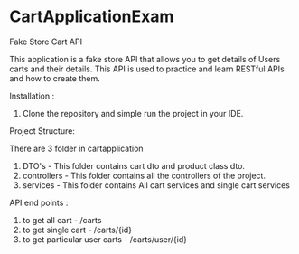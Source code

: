 # CartApplicationExam
Fake Store Cart API

This application is a fake store API that allows you to get details of Users carts and their details. This API is used to practice and learn RESTful APIs and how to create them.

Installation :
1. Clone the repository and simple run the project in your IDE.

Project Structure:

There are 3 folder in cartapplication
1. DTO's - This folder contains cart dto and product class dto.
2. controllers - This folder contains all the controllers of the project.
3. services - This folder contains All cart services and single cart services

API end points :

1. to get all cart - /carts
2. to get single cart - /carts/{id}
3. to get particular user carts - /carts/user/{id}


   
